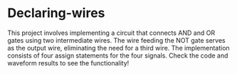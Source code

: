 # Declaring-wires
This project involves implementing a circuit that connects AND and OR gates using two intermediate wires. The wire feeding the NOT gate serves as the output wire, eliminating the need for a third wire. The implementation consists of four assign statements for the four signals. Check the code and waveform results to see the functionality!
